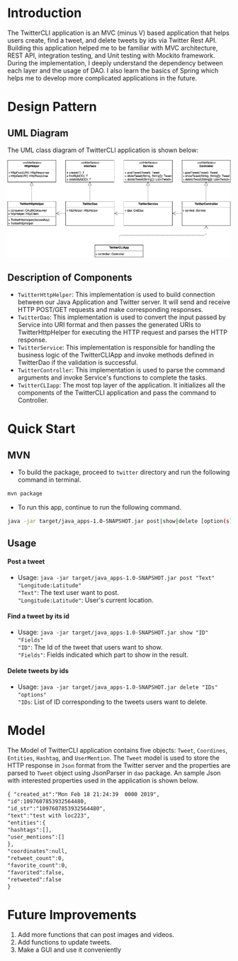 # Introduction
The TwitterCLI application is an MVC (minus V) based application that helps users create,  find a tweet, and delete tweets by ids via Twitter Rest API. Building this application helped me to be familiar with MVC architecture, REST API, integration testing, and Unit testing with Mockito framework. During the implementation, I deeply understand the dependency between each layer and the usage of DAO. I also learn the basics of Spring which helps me to develop more complicated applications in the future.

# Design Pattern
## UML Diagram
The UML class diagram of TwitterCLI application is shown below:

![UML Diagram of TwitterCLI](assets/DiagramTwitter.png)

## Description of Components
- `TwitterHttpHelper`: This implementation is used to build connection between our Java Application and Twitter server. It will send and receive HTTP POST/GET requests and make corresponding responses.
- `TwitterDao`: This implementation is used to convert the input passed by Service into URI format and then passes the generated URIs to TwitterHttpHelper for executing the HTTP request and parses the HTTP response.
- `TwitterService`: This implementation is responsible for handling the business logic of the TwitterCLIApp and invoke methods defined in TwitterDao if the validation is successful.
- `TwitterController`: This implementation is used to parse the command arguments and invoke Service's functions to complete the tasks.  
- `TwitterCLIapp`: The most top layer of the application. It initializes all the components of the TwitterCLI application and pass the command to Controller.
 
# Quick Start
## MVN
* To build the package, proceed to `twitter` directory and run the following command in terminal.
``` bash
mvn package
```
* To run this app, continue to run the following command.
```bash
java -jar target/java_apps-1.0-SNAPSHOT.jar post|show|delete [option(s)]
```

## Usage
#### Post a tweet
- Usage: `java -jar target/java_apps-1.0-SNAPSHOT.jar post "Text" "Longitude:Latitude"`  
 `"Text"`: The text user want to post.  
 `"Longitude:Latitude"`: User's current location. 
#### Find a tweet by its id
- Usage: `java -jar target/java_apps-1.0-SNAPSHOT.jar show "ID" "Fields"`  
`"ID"`: The Id of the tweet that users want to show.  
`"Fields"`: Fields indicated which part to show in the result.
#### Delete tweets by ids
- Usage: `java -jar target/java_apps-1.0-SNAPSHOT.jar delete "IDs" "options"`  
`"IDs`: List of ID corresponding to the tweets users want to delete.

# Model
The Model of TwitterCLI application contains five objects: `Tweet`, `Coordines`, `Entities`, `Hashtag`, and `UserMention`. The `Tweet` model is used to store the HTTP response in `Json` format from the Twitter server and the properties are parsed to `Tweet` object using JsonParser in `dao` package. An sample Json with interested properties used in the application is shown below.
```
{ "created_at":"Mon Feb 18 21:24:39  0000 2019", 
"id":1097607853932564480, 
"id_str":"1097607853932564480", 
"text":"test with loc223", 
"entities":{ 
"hashtags":[], 
"user_mentions":[] 
}, 
"coordinates":null, 
"retweet_count":0, 
"favorite_count":0, 
"favorited":false, 
"retweeted":false 
}
```

# Future Improvements
1. Add more functions that can post images and videos.
2. Add functions to update tweets.
3. Make a GUI and use it conveniently